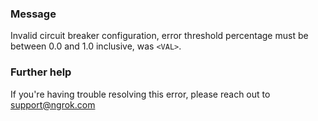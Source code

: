 
### Message
Invalid circuit breaker configuration, error threshold percentage must be between 0.0 and 1.0 inclusive, was <code>&lt;VAL&gt;</code>.

### Further help
If you're having trouble resolving this error, please reach out to [support@ngrok.com](mailto:support@ngrok.com?subject=Help%20with%20ERR_NGROK_361)

